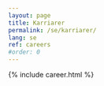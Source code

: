 ```yaml
---
layout: page
title: Karriarer
permalink: /se/karriarer/
lang: se
ref: careers
#order: 0
---
```



{% include career.html %}


